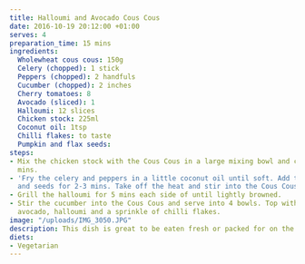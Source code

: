 ```yaml
---
title: Halloumi and Avocado Cous Cous
date: 2016-10-19 20:12:00 +01:00
serves: 4
preparation_time: 15 mins
ingredients:
  Wholewheat cous cous: 150g
  Celery (chopped): 1 stick
  Peppers (chopped): 2 handfuls
  Cucumber (chopped): 2 inches
  Cherry tomatoes: 8
  Avocado (sliced): 1
  Halloumi: 12 slices
  Chicken stock: 225ml
  Coconut oil: 1tsp
  Chilli flakes: to taste
  Pumpkin and flax seeds: 
steps:
- Mix the chicken stock with the Cous Cous in a large mixing bowl and cover for 5
  mins.
- 'Fry the celery and peppers in a little coconut oil until soft. Add the tomatoes
  and seeds for 2-3 mins. Take off the heat and stir into the Cous Cous, then re-cover. '
- Grill the halloumi for 5 mins each side of until lightly browned.
- Stir the cucumber into the Cous Cous and serve into 4 bowls. Top with slices of
  avocado, halloumi and a sprinkle of chilli flakes.
image: "/uploads/IMG_3050.JPG"
description: This dish is great to be eaten fresh or packed for on the go.
diets:
- Vegetarian
---
```


